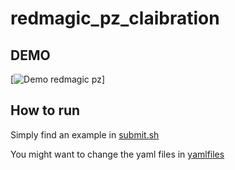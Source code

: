 # redmagic_pz_claibration
## DEMO
[![Demo redmagic pz](https://gph.is/g/EBnqXeD)] 
## How to run 
 Simply find an example in [submit.sh](job/submit.sh)
 
 You might want to change the yaml files in [yamlfiles](yamlfiles)
